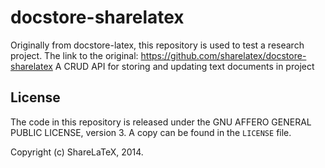docstore-sharelatex
===================
Originally from docstore-latex, this repository is used to test a research project. The link to the original: https://github.com/sharelatex/docstore-sharelatex
A CRUD API for storing and updating text documents in project


License
-------

The code in this repository is released under the GNU AFFERO GENERAL PUBLIC LICENSE, version 3. A copy can be found in the `LICENSE` file.

Copyright (c) ShareLaTeX, 2014.
